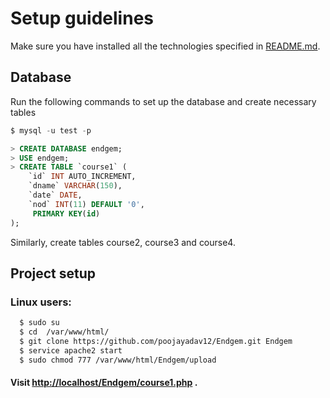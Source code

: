 # Setup guidelines

Make sure you have installed all the technologies specified in [README.md](https://github.com/poojayadav12/Endgem/README.md).

## Database
Run the following commands to set up the database and create necessary tables
```sql
$ mysql -u test -p

> CREATE DATABASE endgem;
> USE endgem;
> CREATE TABLE `course1` (
    `id` INT AUTO_INCREMENT,
    `dname` VARCHAR(150),
    `date` DATE,
    `nod` INT(11) DEFAULT '0',
     PRIMARY KEY(id)
);
```
Similarly, create tables course2, course3 and course4.
## Project setup
### Linux users:
```bash
  $ sudo su
  $ cd  /var/www/html/
  $ git clone https://github.com/poojayadav12/Endgem.git Endgem
  $ service apache2 start
  $ sudo chmod 777 /var/www/html/Endgem/upload
```

#### Visit [http://localhost/Endgem/course1.php](http://localhost/Endgem/course1.php) .

